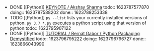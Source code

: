 - DONE [[Python]] [KEYNOTE / Akshay Sharma](https://youtu.be/Jmly1Jfbhak?list=PL2Uw4_HvXqvYk1Y5P8kryoyd83L_0Uk5K)
  todo:: 1623787577870
  doing:: 1623787588202
  done:: 1623788253338
- TODO [[Python]] `py --list` lists your currently installed versions of python. `py 3.7 *.py` executes a python script using that version of python
  todo:: 1623795907122
- DONE [[Python]] [TUTORIAL / Bernát Gabor / Python Packaging Demystified](https://youtu.be/ApDThpsr2Fw?list=PL2Uw4_HvXqvYk1Y5P8kryoyd83L_0Uk5K)
  todo:: 1623796795222
  doing:: 1623796796727
  done:: 1623866043990